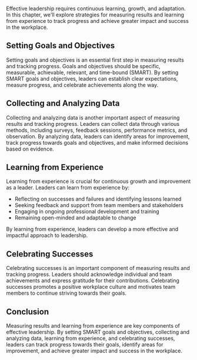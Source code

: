 
Effective leadership requires continuous learning, growth, and adaptation. In this chapter, we'll explore strategies for measuring results and learning from experience to track progress and achieve greater impact and success in the workplace.

Setting Goals and Objectives
----------------------------

Setting goals and objectives is an essential first step in measuring results and tracking progress. Goals and objectives should be specific, measurable, achievable, relevant, and time-bound (SMART). By setting SMART goals and objectives, leaders can establish clear expectations, measure progress, and celebrate achievements along the way.

Collecting and Analyzing Data
-----------------------------

Collecting and analyzing data is another important aspect of measuring results and tracking progress. Leaders can collect data through various methods, including surveys, feedback sessions, performance metrics, and observation. By analyzing data, leaders can identify areas for improvement, track progress towards goals and objectives, and make informed decisions based on evidence.

Learning from Experience
------------------------

Learning from experience is crucial for continuous growth and improvement as a leader. Leaders can learn from experience by:

* Reflecting on successes and failures and identifying lessons learned
* Seeking feedback and support from team members and stakeholders
* Engaging in ongoing professional development and training
* Remaining open-minded and adaptable to change

By learning from experience, leaders can develop a more effective and impactful approach to leadership.

Celebrating Successes
---------------------

Celebrating successes is an important component of measuring results and tracking progress. Leaders should acknowledge individual and team achievements and express gratitude for their contributions. Celebrating successes promotes a positive workplace culture and motivates team members to continue striving towards their goals.

Conclusion
----------

Measuring results and learning from experience are key components of effective leadership. By setting SMART goals and objectives, collecting and analyzing data, learning from experience, and celebrating successes, leaders can track progress towards their goals, identify areas for improvement, and achieve greater impact and success in the workplace.
